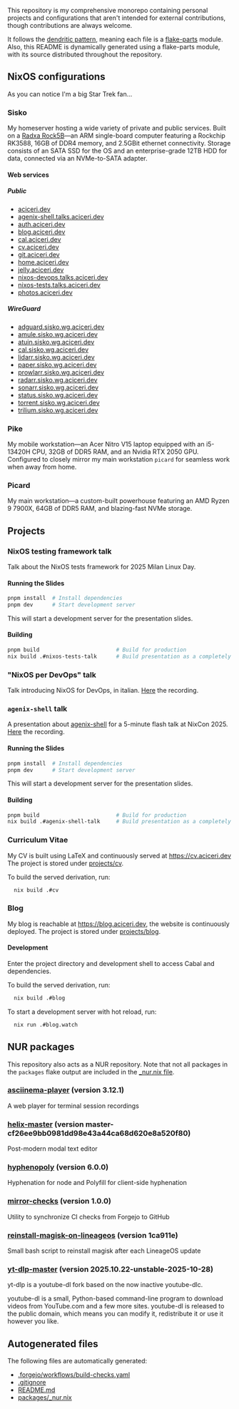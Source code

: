 This repository is my comprehensive monorepo containing personal projects
and configurations that aren't intended for external contributions,
though contributions are always welcome.

It follows the [dendritic pattern](https://github.com/mightyiam/dendritic),
meaning each file is a [flake-parts](https://flake.parts/) module.
Also, this README is dynamically generated using a flake-parts module, with its
source distributed throughout the repository.

## NixOS configurations

As you can notice I'm a big Star Trek fan...

### Sisko

My homeserver hosting a wide variety of private and public services.
Built on a [Radxa Rock5B](https://wiki.radxa.com/Rock5/hardware/5b)—an ARM single-board computer
featuring a Rockchip RK3588, 16GB of DDR4 memory, and 2.5GBit ethernet connectivity.
Storage consists of an SATA SSD for the OS and an enterprise-grade 12TB HDD for data,
connected via an NVMe-to-SATA adapter.

#### Web services

##### Public

- [aciceri.dev](https://aciceri.dev)
- [agenix-shell.talks.aciceri.dev](https://agenix-shell.talks.aciceri.dev)
- [auth.aciceri.dev](https://auth.aciceri.dev)
- [blog.aciceri.dev](https://blog.aciceri.dev)
- [cal.aciceri.dev](https://cal.aciceri.dev)
- [cv.aciceri.dev](https://cv.aciceri.dev)
- [git.aciceri.dev](https://git.aciceri.dev)
- [home.aciceri.dev](https://home.aciceri.dev)
- [jelly.aciceri.dev](https://jelly.aciceri.dev)
- [nixos-devops.talks.aciceri.dev](https://nixos-devops.talks.aciceri.dev)
- [nixos-tests.talks.aciceri.dev](https://nixos-tests.talks.aciceri.dev)
- [photos.aciceri.dev](https://photos.aciceri.dev)

##### WireGuard

- [adguard.sisko.wg.aciceri.dev](https://adguard.sisko.wg.aciceri.dev)
- [amule.sisko.wg.aciceri.dev](https://amule.sisko.wg.aciceri.dev)
- [atuin.sisko.wg.aciceri.dev](https://atuin.sisko.wg.aciceri.dev)
- [cal.sisko.wg.aciceri.dev](https://cal.sisko.wg.aciceri.dev)
- [lidarr.sisko.wg.aciceri.dev](https://lidarr.sisko.wg.aciceri.dev)
- [paper.sisko.wg.aciceri.dev](https://paper.sisko.wg.aciceri.dev)
- [prowlarr.sisko.wg.aciceri.dev](https://prowlarr.sisko.wg.aciceri.dev)
- [radarr.sisko.wg.aciceri.dev](https://radarr.sisko.wg.aciceri.dev)
- [sonarr.sisko.wg.aciceri.dev](https://sonarr.sisko.wg.aciceri.dev)
- [status.sisko.wg.aciceri.dev](https://status.sisko.wg.aciceri.dev)
- [torrent.sisko.wg.aciceri.dev](https://torrent.sisko.wg.aciceri.dev)
- [trilium.sisko.wg.aciceri.dev](https://trilium.sisko.wg.aciceri.dev)

### Pike

My mobile workstation—an Acer Nitro V15 laptop equipped with an i5-13420H CPU,
32GB of DDR5 RAM, and an Nvidia RTX 2050 GPU.
Configured to closely mirror my main workstation `picard` for seamless work when away from home.

### Picard

My main workstation—a custom-built powerhouse featuring an AMD Ryzen 9 7900X,
64GB of DDR5 RAM, and blazing-fast NVMe storage.

## Projects

### NixOS testing framework talk

Talk about the NixOS tests framework for 2025 Milan Linux Day.

#### Running the Slides

```bash
pnpm install  # Install dependencies
pnpm dev      # Start development server
```

This will start a development server for the presentation slides.

#### Building

```bash
pnpm build                        # Build for production
nix build .#nixos-tests-talk      # Build presentation as a completely self-contained derivation
```

### "NixOS per DevOps" talk

Talk introducing NixOS for DevOps, in italian.
[Here](https://www.youtube.com/watch?v=dH3_H2ixvzg) the recording.

### `agenix-shell` talk

A presentation about [agenix-shell](https://github.com/aciceri/agenix-shell) for a 5-minute flash talk at NixCon 2025.
[Here](https://www.youtube.com/watch?v=pE3wha4jlos) the recording.

#### Running the Slides

```bash
pnpm install  # Install dependencies
pnpm dev      # Start development server
```

This will start a development server for the presentation slides.

#### Building

```bash
pnpm build                        # Build for production
nix build .#agenix-shell-talk     # Build presentation as a completely self-contained derivation
```

### Curriculum Vitae

My CV is built using LaTeX and continuously served at https://cv.aciceri.dev
The project is stored under [projects/cv](projects/cv).

To build the served derivation, run:

```bash
  nix build .#cv
```

### Blog

My blog is reachable at https://blog.aciceri.dev, the website is continuously deployed.
The project is stored under [projects/blog](projects/blog).

#### Development

Enter the project directory and development shell to access Cabal and dependencies.

To build the served derivation, run:

```bash
  nix build .#blog
```

To start a development server with hot reload, run:

```bash
  nix run .#blog.watch
```

## NUR packages

This repository also acts as a NUR repository. Note that not all packages in the `packages`
flake output are included in the [\_nur.nix file](packages/_nur.nix).

### [asciinema-player](packages/asciinema-player/_package.nix) (version 3.12.1)

A web player for terminal session recordings

### [helix-master](packages/helix-master/_package.nix) (version master-cf26ee9bb0981dd98e43a44ca68d620e8a520f80)

Post-modern modal text editor

### [hyphenopoly](packages/hyphenopoly/_package.nix) (version 6.0.0)

Hyphenation for node and Polyfill for client-side hyphenation

### [mirror-checks](packages/mirror-checks/_package.nix) (version 1.0.0)

Utility to synchronize CI checks from Forgejo to GitHub

### [reinstall-magisk-on-lineageos](packages/reinstall-magisk-on-lineageos/_package.nix) (version 1ca911e)

Small bash script to reinstall magisk after each LineageOS update

### [yt-dlp-master](packages/yt-dlp-master/_package.nix) (version 2025.10.22-unstable-2025-10-28)

yt-dlp is a youtube-dl fork based on the now inactive youtube-dlc.

youtube-dl is a small, Python-based command-line program
to download videos from YouTube.com and a few more sites.
youtube-dl is released to the public domain, which means
you can modify it, redistribute it or use it however you like.

## Autogenerated files

The following files are automatically generated:

- [.forgejo/workflows/build-checks.yaml](.forgejo/workflows/build-checks.yaml)
- [.gitignore](.gitignore)
- [README.md](README.md)
- [packages/\_nur.nix](packages/_nur.nix)
